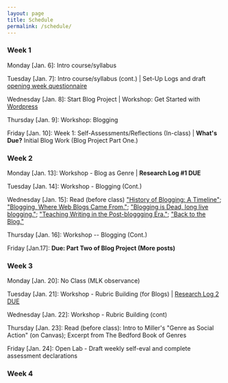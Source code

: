```yaml
---
layout: page
title: Schedule
permalink: /schedule/
---
```


### Week 1

Monday [Jan. 6]: Intro course/syllabus

Tuesday [Jan. 7]: Intro course/syllabus (cont.) | Set-Up Logs and draft [opening week questionnaire](https://github.com/jloan/e101v1/blob/master/materials/questionaire.txt)

Wednesday [Jan. 8]: Start Blog Project | Workshop: Get Started with [Wordpress](https://wordpress.com/)

Thursday [Jan. 9]: Workshop: Blogging

Friday [Jan. 10]: Week 1: Self-Assessments/Reflections (In-class) | **What's Due?** Initial Blog Work (Blog Project Part One.)

### Week 2

Monday [Jan. 13]: Workshop - Blog as Genre | **Research Log #1 DUE**

Tuesday [Jan. 14]: Workshop - Blogging (Cont.)

Wednesday [Jan. 15]: Read (before class) ["History of Blogging: A Timeline"](https://online.ndm.edu/news/communication/history-of-blogging/); ["Blogging, Where Web Blogs Came From."](https://historycooperative.org/the-history-of-blogs/); ["Blogging is Dead, long live blogging."](https://www.theguardian.com/media-network/media-network-blog/2014/jul/16/blogging-dead-bloggers-digital-content); ["Teaching Writing in the Post-bloggging Era."](https://medium.com/@markcmarino/teaching-writing-in-the-post-blogging-era-ab7848247e33); ["Back to the Blog."](https://dancohen.org/2018/03/21/back-to-the-blog/)

Thursday [Jan. 16]: Workshop -- Blogging (Cont.)

Friday [Jan.17]: **Due: Part Two of Blog Project (More posts)**

### Week 3

Monday [Jan. 20]: No Class (MLK observance)

Tuesday [Jan. 21]: Workshop - Rubric Building (for Blogs) | [Research Log 2 DUE](https://jloan.github.io/e101v1/)

Wednesday [Jan. 22]: Workshop - Rubric Building (cont)

Thursday [Jan. 23]: Read (before class): Intro to Miller's "Genre as Social Action" (on Canvas); Excerpt from The Bedford Book of Genres

Friday [Jan. 24]: Open Lab - Draft weekly self-eval and complete assessment declarations

### Week 4
